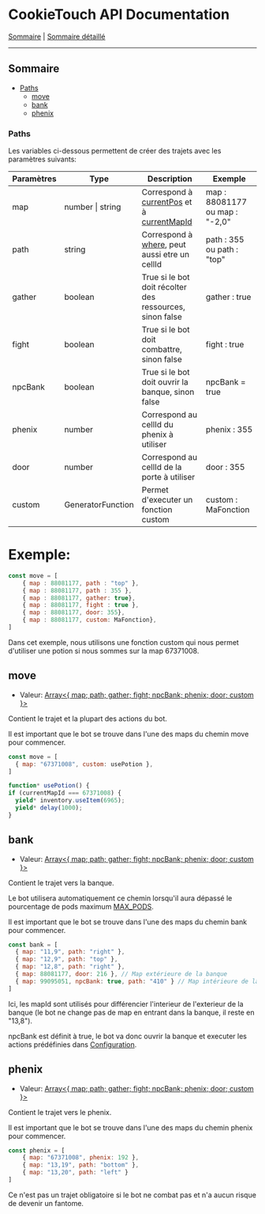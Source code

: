 # CookieTouch API Documentation
[Sommaire](SUMMARY.md) | [Sommaire détaillé](singlepage.md)

<hr>

## Sommaire
- [Paths](paths)
  - [move](#move)
  - [bank](#bank)
  - [phenix](#phenix)

### Paths
Les variables ci-dessous permettent de créer des trajets avec les paramètres suivants:

<table>
<thead>
<tr>
<th>Param&egrave;tres</th>
<th>Type</th>
<th>Description</th>
 <th>Exemple</th>
</tr>
</thead>
<tbody>
<tr>
<td>map</td>
<td>number | string</td>
<td>Correspond &agrave; <a href="Map.md#currentpos">currentPos</a> et &agrave; <a href="Map.md#currentmapid">currentMapId</a></td>
<td>map : 88081177 ou map : "-2,0"</td>
</tr>
<tr>
<td>path</td>
<td>string</td>
<td>Correspond &agrave; <a href="Map.md#changemapwhere-string">where</a>, peut aussi etre un cellId</td>
<td>path : 355 ou path : "top"</td>
</tr>
<tr>
<td>gather</td>
<td>boolean</td>
<td>True si le bot doit r&eacute;colter des ressources, sinon false</td>
<td>gather : true</td>
</tr>
<tr>
<td>fight</td>
<td>boolean</td>
<td>True si le bot doit combattre, sinon false</td>
<td>fight : true</td>
</tr>
<tr>
<td>npcBank</td>
<td>boolean</td>
<td>True si le bot doit ouvrir la banque, sinon false</td>
<td>npcBank = true</td>
</tr>
<tr>
<td>phenix</td>
<td>number</td>
<td>Correspond au cellId du phenix &agrave; utiliser</td>
<td>phenix : 355</td>
</tr>
<tr>
<td>door</td>
<td>number</td>
<td>Correspond au cellId de la porte &agrave; utiliser</td>
<td>door : 355</td>
</tr>
<tr>
<td>custom</td>
<td>GeneratorFunction</td>
<td>Permet d'executer un fonction custom</td>
<td>custom : MaFonction</td>
</tr>
</tbody>
</table>

# Exemple: 
```js
const move = [
    { map : 88081177, path : "top" },
    { map : 88081177, path : 355 },
    { map : 88081177, gather: true},
    { map : 88081177, fight : true },
    { map : 88081177, door: 355},
    { map : 88081177, custom: MaFonction},
]
```
Dans cet exemple, nous utilisons une fonction custom qui nous permet d'utiliser une potion si nous sommes sur la map 67371008.


## move
- Valeur: <a href="https://developer.mozilla.org/fr-Fr/docs/Web/JavaScript/Reference/Global_Objects/Array">Array<{ map; path; gather; fight; npcBank; phenix; door; custom }></a>

Contient le trajet et la plupart des actions du bot.

Il est important que le bot se trouve dans l'une des maps du chemin move pour commencer.

```js
const move = [
  { map: "67371008", custom: usePotion },
]

function* usePotion() {
if (currentMapId === 67371008) {
  yield* inventory.useItem(6965);
  yield* delay(1000);
}
```

## bank
- Valeur: <a href="https://developer.mozilla.org/fr-Fr/docs/Web/JavaScript/Reference/Global_Objects/Array">Array<{ map; path; gather; fight; npcBank; phenix; door; custom }></a>

Contient le trajet vers la banque.

Le bot utilisera automatiquement ce chemin lorsqu'il aura dépassé le pourcentage de pods maximum [MAX_PODS](Configuration.md#max_pods).

Il est important que le bot se trouve dans l'une des maps du chemin bank pour commencer.

```js
const bank = [
  { map: "11,9", path: "right" },
  { map: "12,9", path: "top" },
  { map: "12,8", path: "right" },
  { map: 88081177, door: 216 }, // Map extérieure de la banque
  { map: 99095051, npcBank: true, path: "410" } // Map intérieure de la banque. "410" correspond a la cellule pour sortir de la banque.
]
```
Ici, les mapId sont utilisés pour différencier l'interieur de l'exterieur de la banque (le bot ne change pas de map en entrant dans la banque, il reste en "13,8").

npcBank est définit à true, le bot va donc ouvrir la banque et executer les actions prédéfinies dans [Configuration](Configuration.md).

## phenix
- Valeur: <a href="https://developer.mozilla.org/fr-Fr/docs/Web/JavaScript/Reference/Global_Objects/Array">Array<{ map; path; gather; fight; npcBank; phenix; door; custom }></a>

Contient le trajet vers le phenix.

Il est important que le bot se trouve dans l'une des maps du chemin phenix pour commencer.

```js 
const phenix = [ 
    { map: "67371008", phenix: 192 }, 
    { map: "13,19", path: "bottom" },
    { map: "13,20", path: "left" }
] 
```
  
Ce n'est pas un trajet obligatoire si le bot ne combat pas et n'a aucun risque de devenir un fantome.
